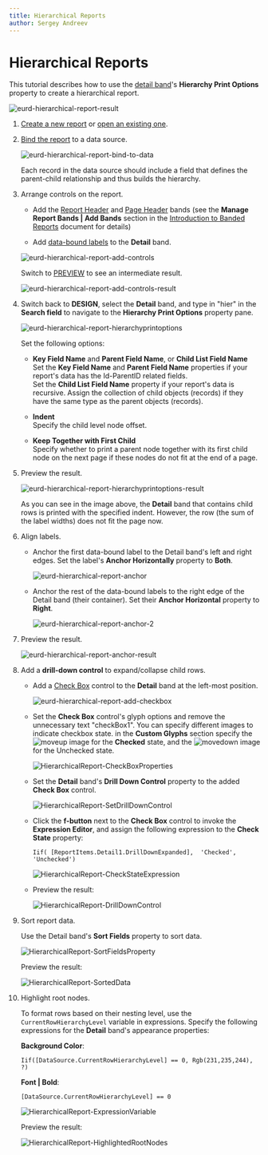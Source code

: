 ```yaml
---
title: Hierarchical Reports
author: Sergey Andreev
---
```

# Hierarchical Reports

This tutorial describes how to use the [detail band](../../report-designer/introduction-to-banded-reports.md)'s **Hierarchy Print Options** property to create a hierarchical report.

![eurd-hierarchical-report-result](../../../images/eurd-hierarchical-report-expressions-result.png)

1. [Create a new report](../add-new-reports.md) or [open an existing one](../open-reports.md).

1. [Bind the report](../bind-to-data.md) to a data source.

    ![eurd-hierarchical-report-bind-to-data](../../../images/eurd-hierarchical-report-bind-to-data.png)

    Each record in the data source should include a field that defines the parent-child relationship and thus builds the hierarchy.

1. Arrange controls on the report.

    - Add the [Report Header](../introduction-to-banded-reports.md) and [Page Header](../introduction-to-banded-reports.md) bands (see the **Manage Report Bands | Add Bands** section in the [Introduction to Banded Reports](../introduction-to-banded-reports.md) document for details)

    - Add [data-bound labels](../use-report-elements/use-basic-report-controls/label.md) to the **Detail** band.

    ![eurd-hierarchical-report-add-controls](../../../images/eurd-hierarchical-report-add-controls.png)

    Switch to [PREVIEW](../preview-print-and-export-reports.md) to see an intermediate result.

    ![eurd-hierarchical-report-add-controls-result](../../../images/eurd-hierarchical-report-add-controls-result.png)

1. Switch back to **DESIGN**, select the **Detail** band, and type in "hier" in the **Search field** to navigate to the **Hierarchy Print Options** property pane.

    ![eurd-hierarchical-report-hierarchyprintoptions](../../../images/eurd-hierarchical-report-hierarchyprintoptions.png)

    Set the following options:

    - **Key Field Name** and **Parent Field Name**, or **Child List Field Name**  
    Set the **Key Field Name** and **Parent Field Name** properties if your report's data has the Id-ParentID related fields.  
    Set the **Child List Field Name** property if your report's data is recursive. Assign the collection of child objects (records) if they have the same type as the parent objects (records).

    - **Indent**  
    Specify the child level node offset.

    - **Keep Together with First Child**  
    Specify whether to print a parent node together with its first child node on the next page if these nodes do not fit at the end of a page.

1. Preview the result.

    ![eurd-hierarchical-report-hierarchyprintoptions-result](../../../images/eurd-hierarchical-report-hierarchyprintoptions-result.png)

    As you can see in the image above, the **Detail** band that contains child rows is printed with the specified indent. However, the row (the sum of the label widths) does not fit the page now.

1. Align labels.

    - Anchor the first data-bound label to the Detail band's left and right edges. Set the label's **Anchor Horizontally** property to **Both**.

        ![eurd-hierarchical-report-anchor](../../../images/eurd-hierarchical-report-anchor.png)

    - Anchor the rest of the data-bound labels to the right edge of the Detail band (their container). Set their **Anchor Horizontal** property to **Right**.

        ![eurd-hierarchical-report-anchor-2](../../../images/eurd-hierarchical-report-anchor-2.png)

1. Preview the result.

    ![eurd-hierarchical-report-anchor-result](../../../images/eurd-hierarchical-report-anchor-result.png)

1. Add a **drill-down control** to expand/collapse child rows.
    - Add a [Check Box](../use-report-elements/use-basic-report-controls/check-box.md) control to the **Detail** band at the left-most position.

      ![eurd-hierarchical-report-add-checkbox](../../../images/eurd-hierarchical-report-add-checkbox.png)

    - Set the **Check Box** control's glyph options and remove the unnecessary text "checkBox1". You can specify different images to indicate checkbox state. in the **Custom Glyphs** section specify the ![moveup](../../../images/moveup.png) image for the **Checked** state, and the ![movedown](../../../images/movedown.png) image for the Unchecked state.

        ![HierarchicalReport-CheckBoxProperties](../../../images/eurd-hierarchical-report-checkbox-properties.png)

    - Set the **Detail** band's **Drill Down Control** property to the added **Check Box** control.

        ![HierarchicalReport-SetDrillDownControl](../../../images/eurd-hierarchical-report-drilldown.png)

    - Click the **f-button** next to the **Check Box** control to invoke the **Expression Editor**, and assign the following expression to the **Check State** property:
        ```
        Iif( [ReportItems.Detail1.DrillDownExpanded],  'Checked', 'Unchecked')
        ```

        ![HierarchicalReport-CheckStateExpression](../../../images/eurd-hierarchical-report-checkstateexpression.png)

    - Preview the result:

         ![HierarchicalReport-DrillDownControl](../../../images/eurd-hierarchical-report-checkbox-result.png)

1. Sort report data.

    Use the Detail band's **Sort Fields** property to sort data.

    ![HierarchicalReport-SortFieldsProperty](../../../images/eurd-hierarchical-report-sort-fields.png)
    
    Preview the result:

    ![HierarchicalReport-SortedData](../../../images/eurd-hierarchical-report-sort-fields-result.png)

1. Highlight root nodes.

    To format rows based on their nesting level, use the `CurrentRowHierarchyLevel` variable in expressions. Specify the following expressions for the **Detail** band's appearance properties:

    **Background Color**:
    ```
    Iif([DataSource.CurrentRowHierarchyLevel] == 0, Rgb(231,235,244), ?)
    ```
    **Font | Bold**:
    ```
    [DataSource.CurrentRowHierarchyLevel] == 0
    ```

    ![HierarchicalReport-ExpressionVariable](../../../images/eurd-hierarchical-report-expressions.png)

    Preview the result:

    ![HierarchicalReport-HighlightedRootNodes](../../../images/eurd-hierarchical-report-expressions-result.png)
